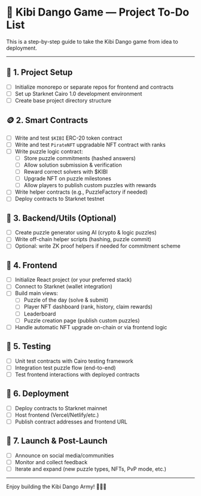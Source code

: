 # 🧭 Kibi Dango Game — Project To-Do List

This is a step-by-step guide to take the Kibi Dango game from idea to deployment.

---

## 🧱 1. Project Setup
- [ ] Initialize monorepo or separate repos for frontend and contracts
- [ ] Set up Starknet Cairo 1.0 development environment
- [ ] Create base project directory structure

## 🪙 2. Smart Contracts
- [ ] Write and test `$KIBI` ERC-20 token contract
- [ ] Write and test `PirateNFT` upgradable NFT contract with ranks
- [ ] Write puzzle logic contract:
  - [ ] Store puzzle commitments (hashed answers)
  - [ ] Allow solution submission & verification
  - [ ] Reward correct solvers with $KIBI
  - [ ] Upgrade NFT on puzzle milestones
  - [ ] Allow players to publish custom puzzles with rewards
- [ ] Write helper contracts (e.g., PuzzleFactory if needed)
- [ ] Deploy contracts to Starknet testnet

## 🧪 3. Backend/Utils (Optional)
- [ ] Create puzzle generator using AI (crypto & logic puzzles)
- [ ] Write off-chain helper scripts (hashing, puzzle commit)
- [ ] Optional: write ZK proof helpers if needed for commitment scheme

## 🧩 4. Frontend
- [ ] Initialize React project (or your preferred stack)
- [ ] Connect to Starknet (wallet integration)
- [ ] Build main views:
  - [ ] Puzzle of the day (solve & submit)
  - [ ] Player NFT dashboard (rank, history, claim rewards)
  - [ ] Leaderboard
  - [ ] Puzzle creation page (publish custom puzzles)
- [ ] Handle automatic NFT upgrade on-chain or via frontend logic

## 🧪 5. Testing
- [ ] Unit test contracts with Cairo testing framework
- [ ] Integration test puzzle flow (end-to-end)
- [ ] Test frontend interactions with deployed contracts

## 🚀 6. Deployment
- [ ] Deploy contracts to Starknet mainnet
- [ ] Host frontend (Vercel/Netlify/etc.)
- [ ] Publish contract addresses and frontend URL

## 🎉 7. Launch & Post-Launch
- [ ] Announce on social media/communities
- [ ] Monitor and collect feedback
- [ ] Iterate and expand (new puzzle types, NFTs, PvP mode, etc.)

---

Enjoy building the Kibi Dango Army! 🍡🏴‍☠️
